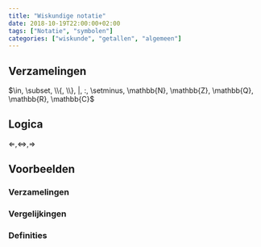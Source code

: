 ```yaml
---
title: "Wiskundige notatie"
date: 2018-10-19T22:00:00+02:00
tags: ["Notatie", "symbolen"]
categories: ["wiskunde", "getallen", "algemeen"]
---
```

## Verzamelingen
$\in, \subset, \\{, \\}, |, :, \setminus, \mathbb{N}, \mathbb{Z}, \mathbb{Q}, \mathbb{R}, \mathbb{C}$

## Logica
$\Leftarrow, \Leftrightarrow, \Rightarrow$

## Voorbeelden
### Verzamelingen
### Vergelijkingen
### Definities
